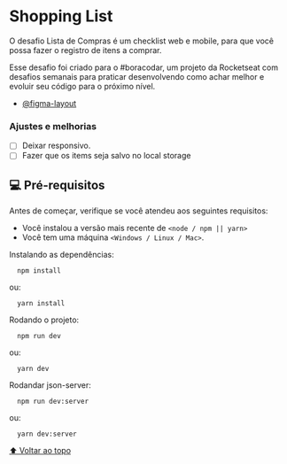 # Shopping List

O desafio Lista de Compras é um checklist web e mobile, para que você possa fazer o registro de itens a comprar.

Esse desafio foi criado para o #boracodar, um projeto da Rocketseat com desafios semanais para praticar desenvolvendo como achar melhor e evoluir seu código para o próximo nível.

- [@figma-layout](https://www.figma.com/community/file/1276169043084346929/Lista-de-Compras-E280A2-Desafio-34)

### Ajustes e melhorias


- [ ] Deixar responsivo.
- [ ] Fazer que os items seja salvo no local storage

## 💻 Pré-requisitos

Antes de começar, verifique se você atendeu aos seguintes requisitos:

* Você instalou a versão mais recente de `<node / npm || yarn>`
* Você tem uma máquina `<Windows / Linux / Mac>`.

Instalando as dependências:
```
  npm install
```

ou:

```
  yarn install
```

Rodando o projeto:
```
  npm run dev
```

ou:

```
  yarn dev
```

Rodandar json-server:
```
  npm run dev:server
```

ou:

```
  yarn dev:server
```
[⬆ Voltar ao topo](#todo-list)<br>